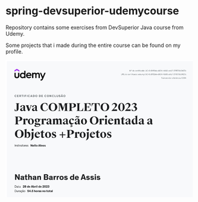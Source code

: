 # spring-devsuperior-udemycourse
Repository contains some exercises from DevSuperior Java course from Udemy.

Some projects that i made during the entire course can be found on my profile.

![oopjavacertificado](assets/oopjavacertificado.png)


